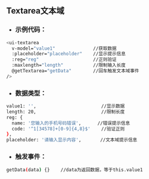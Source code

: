 ## Textarea文本域

* ### 示例代码：

```bash
<ui-textarea
  v-model="value1"              //获取数据
  :placeholder="placeholder"    //显示提示信息
  :reg="reg"                    //正则验证
  :maxlength="length"           //限制输入长度
  @getTextarea="getData"        //回车触发文本域事件
/>
```

* ### 数据类型：

```bash
value1: '',                        //显示数据
length: 20,                        //限制长度
reg: {
  name: '您输入的手机号码错误',      //错误提示信息
  code: '^1[34578]+[0-9]{4,8}$'    //验证正则
},
placeholder: '请输入显示内容',       //文本域提示信息
```

* ### 触发事件：

```bash
getData(data) {}    //data为返回数据，等于this.value1
```
